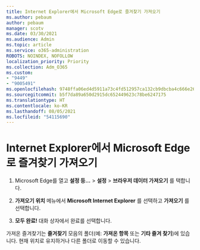 ```yaml
---
title: Internet Explorer에서 Microsoft Edge로 즐겨찾기 가져오기
ms.author: pebaum
author: pebaum
manager: scotv
ms.date: 03/30/2021
ms.audience: Admin
ms.topic: article
ms.service: o365-administration
ROBOTS: NOINDEX, NOFOLLOW
localization_priority: Priority
ms.collection: Adm_O365
ms.custom:
- "9449"
- "9005491"
ms.openlocfilehash: 9748ffa06ed4d5911a73c4fd512957ca132cb9dbcba4c666e263d332a50ac727
ms.sourcegitcommit: b5f7da89a650d2915dc652449623c78be6247175
ms.translationtype: HT
ms.contentlocale: ko-KR
ms.lasthandoff: 08/05/2021
ms.locfileid: "54115690"
---
```

# <a name="import-favorites-from-internet-explorer-to-microsoft-edge"></a>Internet Explorer에서 Microsoft Edge로 즐겨찾기 가져오기

1. Microsoft Edge를 열고 **설정 등...** > **설정** > **브라우저 데이터 가져오기** 를 택합니다.

1. **가져오기 위치** 메뉴에서 **Microsoft Internet Explorer** 를 선택하고 **가져오기** 를 선택합니다.

1. **모두 완료!** 대화 상자에서 완료를 선택합니다.

가져온 즐겨찾기는 **즐겨찾기** 모음의 폴더(예: **가져온 항목** 또는 **기타 즐겨 찾기**)에 있습니다. 현재 위치로 유지하거나 다른 폴더로 이동할 수 있습니다.